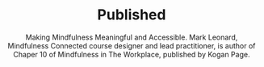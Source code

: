 ---
image: /assets/images/banner/IMG_4825.jpg
title: Published
subtitle: Making Mindfulness Meaningful and Accessible. Mark Leonard, Mindfulness Connected course designer and lead practitioner, is author of Chaper 10 of Mindfulness in The Workplace, published by Kogan Page.
position: right

---
